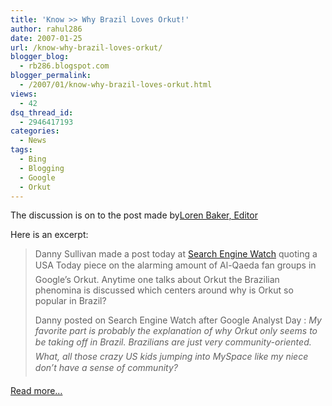 ```yaml
---
title: 'Know >> Why Brazil Loves Orkut!'
author: rahul286
date: 2007-01-25
url: /know-why-brazil-loves-orkut/
blogger_blog:
  - rb286.blogspot.com
blogger_permalink:
  - /2007/01/know-why-brazil-loves-orkut.html
views:
  - 42
dsq_thread_id:
  - 2946417193
categories:
  - News
tags:
  - Bing
  - Blogging
  - Google
  - Orkut
---
```

The discussion is on to the post made by<a href="http://www.searchenginejournal.com/?author=1" onclick="_gaq.push(['_trackEvent', 'outbound-article', 'http://www.searchenginejournal.com/?author=1', 'Loren Baker, Editor']);" title="Posts by Loren Baker, Editor">Loren Baker, Editor</a>

Here is an excerpt: 

> Danny Sullivan made a post today at <a href="http://blog.searchenginewatch.com/blog/060309-094646" onclick="_gaq.push(['_trackEvent', 'outbound-article', 'http://blog.searchenginewatch.com/blog/060309-094646', 'Search Engine Watch']);" target="_blank">Search Engine Watch</a> quoting a USA Today piece on the alarming amount of Al-Qaeda fan groups in Google&#8217;s Orkut. Anytime one talks about Orkut the Brazilian phenomina is discussed which centers around why is Orkut so popular in Brazil?
> 
> Danny posted on Search Engine Watch after Google Analyst Day : *My favorite part is probably the explanation of why Orkut only seems to be taking off in Brazil. Brazilians are just very community-oriented. What, all those crazy US kids jumping into MySpace like my niece don&#8217;t have a sense of community?*

<a href="http://www.searchenginejournal.com/?p=3082" onclick="_gaq.push(['_trackEvent', 'outbound-article', 'http://www.searchenginejournal.com/?p=3082', 'Read more&#8230;']);" >Read more&#8230;</a>
